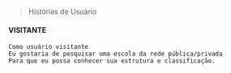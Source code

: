 > Histórias de Usuário

#### VISITANTE
```
Como usuário visitante
Eu gostaria de pesquisar uma escola da rede pública/privada
Para que eu possa conhecer sua estrutura e classificação.
```
